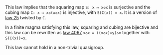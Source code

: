 This law implies that the squaring map `S: x ↦ x◇x` is surjective and the cubing map `C: x ↦ x◇(x◇x)` is injective, with `S(C(x)) = x`.  It is a version of [law 25](https://teorth.github.io/equational_theories/implications/?25) twisted by `C`.

In a finite magma satisfying this law, squaring and cubing are bijective and this law can be rewritten as [law 4067](https://teorth.github.io/equational_theories/implications/?4067) `x◇x = ((x◇x)◇y)◇x` together with `S(C(x))=x`.

This law cannot hold in a non-trivial quasigroup.
